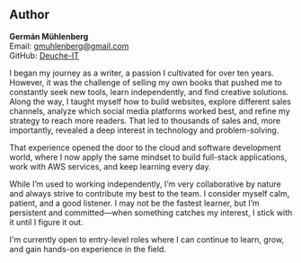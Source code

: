 ## Author

**Germán Mühlenberg**  
Email: [gmuhlenberg@gmail.com](mailto:gmuhlenberg@gmail.com)  
GitHub: [Deuche-IT](https://github.com/Deuche-IT)

I began my journey as a writer, a passion I cultivated for over ten years. However, it was the challenge of selling my own books that pushed me to constantly seek new tools, learn independently, and find creative solutions. Along the way, I taught myself how to build websites, explore different sales channels, analyze which social media platforms worked best, and refine my strategy to reach more readers. That led to thousands of sales and, more importantly, revealed a deep interest in technology and problem-solving.

That experience opened the door to the cloud and software development world, where I now apply the same mindset to build full-stack applications, work with AWS services, and keep learning every day.

While I’m used to working independently, I’m very collaborative by nature and always strive to contribute my best to the team. I consider myself calm, patient, and a good listener. I may not be the fastest learner, but I’m persistent and committed—when something catches my interest, I stick with it until I figure it out.

I'm currently open to entry-level roles where I can continue to learn, grow, and gain hands-on experience in the field.
